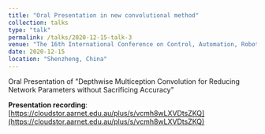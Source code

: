 ```yaml
---
title: "Oral Presentation in new convolutional method"
collection: talks
type: "talk"
permalink: /talks/2020-12-15-talk-3
venue: "The 16th International Conference on Control, Automation, Robotics and Vision"
date: 2020-12-15
location: "Shenzheng, China"
---
```


Oral Presentation of &quot;Depthwise Multiception Convolution for Reducing Network Parameters without Sacrificing Accuracy&quot;

**Presentation recording**: [https://cloudstor.aarnet.edu.au/plus/s/vcmh8wLXVDtsZKQ](https://cloudstor.aarnet.edu.au/plus/s/vcmh8wLXVDtsZKQ)
